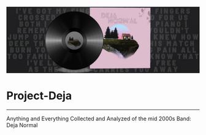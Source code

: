 ![](Project%20Deja%20Banner.png)

# Project-Deja

---


Anything and Everything Collected and Analyzed of the mid 2000s Band: Deja Normal
